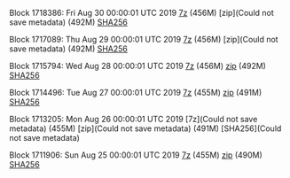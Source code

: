 Block 1718386: Fri Aug 30 00:00:01 UTC 2019 [7z]() (456M) [zip](Could not save metadata) (492M) [SHA256](https://transfer.sh/10XupA/sha256.txt)

Block 1717089: Thu Aug 29 00:00:01 UTC 2019 [7z]() (456M) [zip](Could not save metadata) (492M) [SHA256](https://transfer.sh/13yPel/sha256.txt)

Block 1715794: Wed Aug 28 00:00:01 UTC 2019 [7z](https://transfer.sh/Nb6dZ/bootstrap.dat.20190828.7z) (456M) [zip](https://transfer.sh/pbWpj/bootstrap.dat.20190828.zip) (492M) [SHA256](https://transfer.sh/HASCT/sha256.txt)

Block 1714496: Tue Aug 27 00:00:01 UTC 2019 [7z](https://transfer.sh/vkxxa/bootstrap.dat.20190827.7z) (455M) [zip](https://transfer.sh/JW8qe/bootstrap.dat.20190827.zip) (491M) [SHA256](https://transfer.sh/RuVaN/sha256.txt)

Block 1713205: Mon Aug 26 00:00:01 UTC 2019 [7z](Could not save metadata) (455M) [zip](Could not save metadata) (491M) [SHA256](Could not save metadata)

Block 1711906: Sun Aug 25 00:00:01 UTC 2019 [7z](https://transfer.sh/9xF1N/bootstrap.dat.20190825.7z) (455M) [zip](https://transfer.sh/KFHwO/bootstrap.dat.20190825.zip) (490M) [SHA256](https://transfer.sh/BCUSB/sha256.txt)
